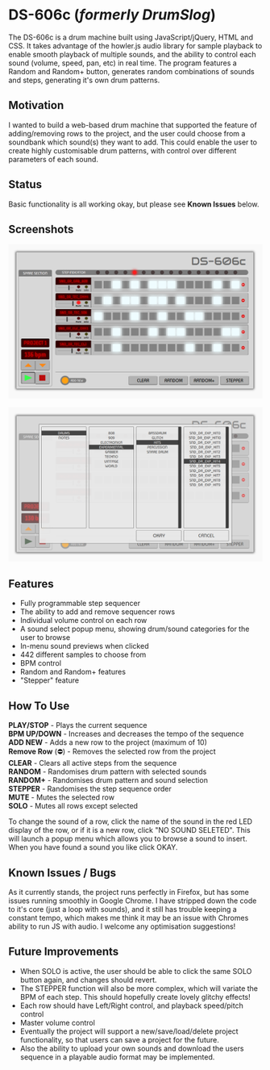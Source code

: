 # DS-606c (*formerly DrumSlog*)
The DS-606c is a drum machine built using JavaScript/jQuery, HTML and CSS. It takes advantage of the howler.js audio library for sample playback to enable smooth playback of multiple sounds, and the ability to control each sound (volume, speed, pan, etc) in real time. The program features a Random and Random+ button, generates random combinations of sounds and steps, generating it's own drum patterns.


## Motivation
I wanted to build a web-based drum machine that supported the feature of adding/removing rows to the project, and the user could choose from a soundbank which sound(s) they want to add. This could enable the user to create highly customisable drum patterns, with control over different parameters of each sound.


## Status
Basic functionality is all working okay, but please see **Known Issues** below.


## Screenshots

![screenshot](https://raw.githubusercontent.com/default-LA/DrumSlog/master/assets/img/ds-main.png)

![screenshot](https://raw.githubusercontent.com/default-LA/DrumSlog/master/assets/img/ds-menu.png)



## Features

* Fully programmable step sequencer  
* The ability to add and remove sequencer rows  
* Individual volume control on each row  
* A sound select popup menu, showing drum/sound categories for the user to browse  
* In-menu sound previews when clicked  
* 442 different samples to choose from  
* BPM control  
* Random and Random+ features  
* "Stepper" feature  


## How To Use

**PLAY/STOP** - Plays the current sequence  
**BPM UP/DOWN** - Increases and decreases the tempo of the sequence  
**ADD NEW** - Adds a new row to the project (maximum of 10)  
**Remove Row** (⛔) - Removes the selected row from the project  
**CLEAR** - Clears all active steps from the sequence  
**RANDOM** - Randomises drum pattern with selected sounds  
**RANDOM+** - Randomises drum pattern and sound selection  
**STEPPER** - Randomises the step sequence order  
**MUTE** - Mutes the selected row  
**SOLO** - Mutes all rows except selected  

To change the sound of a row, click the name of the sound in the red LED display of the row, or if it is a new row, click "NO SOUND SELETED". This will launch a popup menu which allows you to browse a sound to insert. When you have found a sound you like click OKAY.


## Known Issues / Bugs

As it currently stands, the project runs perfectly in Firefox, but has some issues running smoothly in Google Chrome. I have stripped down the code to it's core (just a loop with sounds), and it still has trouble keeping a constant tempo, which makes me think it may be an issue with Chromes ability to run JS with audio. I welcome any optimisation suggestions!


## Future Improvements

* When SOLO is active, the user should be able to click the same SOLO button again, and changes should revert.  
* The STEPPER function will also be more complex, which will variate the BPM of each step. This should hopefully create lovely glitchy effects!  
* Each row should have Left/Right control, and playback speed/pitch control  
* Master volume control
* Eventually the project will support a new/save/load/delete project functionality, so that users can save a project for the future.  
* Also the ability to upload your own sounds and download the users sequence in a playable audio format may be implemented. 


